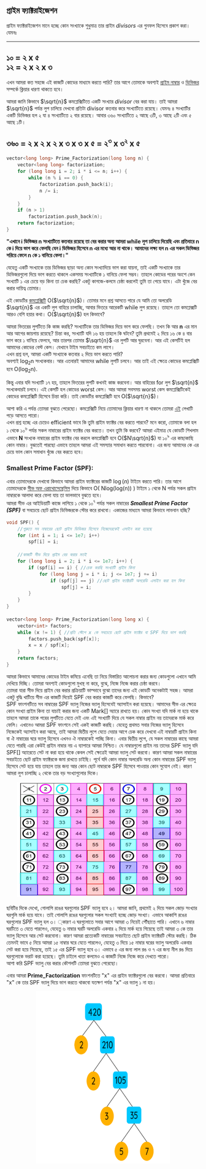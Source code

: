 
## প্রাইম ফ্যাক্টরাইজেশন
প্রাইম ফ্যাক্টরাইজেশন মানে হচ্ছে কোন সংখ্যাকে শুধুমাত্র তার প্রাইম <i>divisors</i> এর গুনফল হিসেবে প্রকাশ করা। যেমনঃ <br>
___
১০ = ২ x ৫<br>
১২ = ২ x ২ x ৩
---
এখন আমরা কত সহজে এই কাজটি কোডের মাধ্যমে করতে পারি? তার আগে তোমাকে অবশ্যই <a href = "#">প্রাইম নাম্বার</a> ও <a href = "#">ডিভিজর</a> সম্পর্কে ক্লিয়ার ধারণা থাকতে হবে। <br>

আমরা জানি কিভাবে $\sqrt{n}$ কমপ্লেক্সিটিতে একটি সংখ্যার <i>divisor</i> বের করা যায়। তাই আমরা $\sqrt{n}$ পর্যন্ত লুপ চালিয়ে দেখবো প্রতিটা divisor কতবার করে সংখ্যাটিতে রয়েছে। যেমনঃ ৪ সংখ্যাটির একটি ডিভিজর হল ২ যা ৪ সংখ্যাটিতে ২ বার রয়েছে। আবার ৩৬০ সংখ্যাটিতে ২ আছে ৩টি, ৩ আছে ২টি এবং ৫ আছে ১টি।<br>

৩৬০ = ২ x ২ x ২ x ৩ x ৩ x ৫ = ২<sup>৩</sup> x ৩<sup>২</sup> x ৫<sup></sup><br>  
---

```c++
vector<long long> Prime_Factorization(long long n) {
    vector<long long> factorization;
    for (long long i = 2; i * i <= n; i++) {
        while (n % i == 0) {
            factorization.push_back(i);
            n /= i;
        }
    }
    if (n > 1)
        factorization.push_back(n);
    return factorization;
}
```
<b>"এখানে i ডিভিজর n সংখ্যাটিতে কতবার রয়েছে তা বের করার অন্য আমরা while লুপ চালিয়ে দিয়েছি এবং প্রতিবারে n কে i দিয়ে ভাগ করে ফেলছি যেন i ডিভিজর হিসেবে n এর মধ্যে আর না থাকে। আমাদের লক্ষ্য হল n এর সকল ডিভিজর সরিয়ে ফেলে n কে ১ বানিয়ে ফেলা।"<br></b>

যেহেতু একটি সংখ্যাকে তার ডিভিজর ছাড়া অন্য কোন সংখ্যাদিয়ে ভাগ করা যায়না, তাই একটি সংখ্যাকে তার ডিভিজরগুলো দিয়ে ভাগ করতে থাকলে একসময় সংখ্যাটিকে ১ বানিয়ে ফেলা সম্ভব। তাহলে কোডের পরের অংশে কেন সংখ্যাটি ১ এর চেয়ে বড় কিনা তা চেক করছি? একটু কাগজে-কলমে চেষ্ঠা করলেই তুমি তা পেয়ে যাবে। এটা খুঁজে বের করার দায়িত্ব তোমার।<br>

এই কোডটির <a href="#">কমপ্লেক্সিটি</a> O($\sqrt{n}$)।  তোমার মনে প্রশ্ন আসতে পারে যে আমি তো অলরেডি $\sqrt{n}$ এর একটি লুপ বাহিরে চালাচ্ছি, আবার ভিতরে আরেকটি while লুপ রয়েছে। তাহলে তো কমপ্লেক্সটি আরও বেশি হয়ার কথা। O($\sqrt{n}$) হল কিভাবে?<br>

আমরা ভিতরের লুপটিতে কি কাজ করছি? সংখ্যাটিকে তার ডিভিজর দিয়ে ভাগ করে ফেলছি। তখন কি আর <b>n</b> এর মান আর আগের জায়গায় রয়েছে? চিন্তা কর, সংখ্যাটি যদি ১৬ হয় তাহলে কি ঘটবে? তুমি প্রথমেই ২ দিয়ে ১৬ কে ৪ বার ভাগ করে ১ বানিয়ে ফেলবে, আর তারপর তোমার $\sqrt{n}$ এর লুপটি আর ঘুরবেনা। আর এই কেসটিই হল আমাদের কোডের বেস্ট কেস। যেখানে টাইম সবচাইতে কম লাগে।<br> এখন প্রশ্ন হল, আমরা একটি সংখ্যাকে কতবার ২ দিয়ে ভাগ করতে পারি?<br> অবশ্যই log<sub>2</sub>n সংখ্যকবার। আর এতবারই আমাদের while লুপটি চলবে। আর তাই এই ক্ষেত্রে কোডের কমপ্লেক্সিটি হবে O(log<sub>2</sub>n).

কিন্তু এবার যদি সংখ্যাটি ১৭ হয়, তাহলে ভিতরের লুপটি কখনই কাজ করবেনা। আর বাহিরের for লুপ $\sqrt{n}$ সংখ্যকবারই চলবে। এই কেসটি হল কোডের worst কেস। আর আমরা সবসময় worst কেস কমপ্লেক্সিটিকেই কোডের কমপ্লেক্সিটি হিসেবে চিন্তা করি। তাই কোডটির কমপ্লেক্সিটি হবে O($\sqrt{n}$)। <br>

আশা করি এ পর্যন্ত তোমরা বুঝতে পেরেছো। কমপ্লেক্সিটি নিয়ে তোমাদের ক্লিয়ার ধারণা না থাকলে তোমরা <a href="#">এই</a> লেখাটি পড়ে আসতে পারো।<br> এখন প্রশ্ন হচ্ছে এর চেয়েও efficient ভাবে কি তুমি প্রাইম ফ্যাক্টর বের করতে পারবে? মনে করো, তোমাকে বলা হল ১ থেকে ১০<sup>৬</sup> পর্যন্ত সকল নাম্বারের প্রাইম ফ্যাক্টর বের করতে। তখন তুমি কি করবে? আমরা এইমাত্র যে কোডটি শিখলাম এভাবে <b>N</b> সংখ্যক নাম্বারের প্রাইম ফ্যাক্টর বের করলে কমপ্লেক্সিটি হবে O($N\sqrt{n}$) যা ১০<sup>৯</sup> এর কাছাকাছি কোন নাম্বার। বুঝতেই পারছো এভাবে তাহলে আমরা এই সমস্যার সমাধান করতে পারবোনা। এর জন্য আমাদের কে এর চেয়ে ভাল কোন সমাধান খুঁজে বের করতে হবে।

### Smallest Prime Factor (SPF):
এবার তোমাদেরকে দেখাবো কিভাবে আমরা প্রাইম ফ্যাক্টরের কাজটি $\log(n)$ টাইমে করতে পারি। তার আগে তোমাদেরকে <a href="#">সীভ অফ এরাথোসেন্থেসিস</a> দিয়ে কিভাবে O( Nlog(log(n)) ) টাইমে ১ থেকে N পর্যন্ত সকল প্রাইম নাম্বারকে আলাদা করে ফেলা যায় তা ভালভাবে বুঝতে হবে। <br>
আমরা সীভ এর আইডিয়াটি কাজে লাগিয়ে ১ থেকে ১০<sup>৭</sup> পর্যন্ত সকল নাম্বারের <b><i>Smallest Prime Factor (SPF)</b></i> বা সবচেয়ে ছোট প্রাইম ডিভিজরকে স্টোর করে রাখবো। একাজের মাধ্যমে আমরা কিভাবে লাভবান হচ্ছি?

```c++
void SPF() {
    //শুরুতে সব নাম্বারের ছোট প্রাইম ডিভিজর হিসেবে নিজেদেরকেই এসাইন করা হয়েছে 
    for (int i = 1; i <= 1e7; i++)
        spf[i] = i;
 
    //কাজটি সীভ দিয়ে প্রাইম বের করার মতই
    for (long long i = 2; i * i <= 1e7; i++) {
        if (spf[i] == i) { //চেক করছি সংখ্যাটি প্রাইম কিনা
            for (long long j = i * i; j <= 1e7; j += i)
                if (spf[j] == j) //ছোট প্রাইম ফ্যাক্টরটি অলরেডি এসাইন করা হল কিনা
                    spf[j] = i;
        }
    }
}

vector<long long> Prime_Factorization(long long x) {
    vector<int> factors;
    while (x != 1) { //প্রতি স্টেপে x কে সবচেয়ে ছোট প্রাইম ফ্যাক্টর বা SPF দিয়ে ভাগ করছি
        factors.push_back(spf[x]);
        x = x / spf[x];
    }
    return factors;
}

```
আমরা কিভাবে আমাদের কোডের টাইম কমিয়ে এনেছি তা নিয়ে বিস্তারিত আলোচনা করার জন্য কোডগুলো এখানে আমি দেখিয়ে দিচ্ছি। তোমরা অবশ্যই কোডগুলো মুখস্থ না করে, বুঝে, নিজে নিজে করার চেষ্ঠা করবে।<br>
তোমরা যারা সীভ দিয়ে প্রাইম বের করার প্রক্রিয়াটি ভাল্ভাবে বুঝো তাদের জন্য এই কোডটি অনেকটাই সহজ। আমরা একটু বুদ্ধি খাটিয়ে সীভ এর কাজটি দিয়েই SPF বের করার কাজটি করে ফেলছি। কিভাবে?<br>
SPF ফাংশনটিতে সব নাম্বারের SPF ভ্যালু নিজের ভ্যালু হিসেবেই অ্যাসাইন করা হয়েছে। আমাদের সীভ এর ক্ষেত্রে কোন সংখ্যা প্রাইম কিনা তা যাচাই করার জন্য একটি Mark[] অ্যারে রাখতে হয়। কোন সংখ্যা যদি মার্ক না হয়ে থাকে তাহলে আমরা তাকে পরের লুপটিতে যেতে দেই এবং এই সংখ্যাটি দিয়ে যে সকল নাম্বার প্রাইম নয় তাদেরকে মার্ক করে ফেলি। এখানেও আমরা SPF ফাংশনে সেই একই কাজটি করছি। যেহেতু প্রথমত সবার নিজের ভ্যালু হিসেবে নিজেকেই অ্যাসাইন করা আছে, তাই আমরা দ্বিতীয় লুপে যেতে দেয়ার আগে চেক করে দেখবো এই নাম্বারটি প্রাইম কিনা বা ঐ নাম্বারের ঘরে ভ্যালু হিসেবে এখনও ঐ নাম্বারকেই পাচ্ছি কিনা। এবার দ্বিতীয় লুপে, যে সকল নাম্বারের কাছে আমরা যেতে পারছি এরা কেউই প্রাইম নাম্বার নয় এ ব্যাপারে আমরা নিশ্চিত। যে নাম্বারগুলো প্রাইম নয় তাদের SPF ভ্যালু যদি SPF[] অ্যারেতে সেট না করা হয়ে থাকে কেবল সেই ক্ষেত্রেই আমরা ভ্যালু সেট করবো। কারণ আমরা সকল নাম্বারের সবচাইতে ছোট প্রাইম ফ্যাক্টরকে জমা রাখতে চাইছি। পূর্বে যদি কোন নাম্বার অলরেডি অন্য কোন নাম্বারের SPF ভ্যালু হিসেবে সেট হয়ে যায় তাহলে তার জন্য আর কোন ছোট নাম্বারকে SPF হিসেবে পাওয়ার কোন সুযোগ নেই। কারণ আমরা লুপ চালাচ্ছি ২ থেকে তার বড় সংখ্যাগুলোর দিকে। <br>

<div align="center">
    <img src="https://github.com/Md-Johaer-Plabon/AlgoBangla/blob/main/Contents/sievepic.jpg" height="300" width="450">
</div>
<br>
ছবিটির দিকে দেখো, গোলাপি রঙের ঘরগুলোর SPF ভ্যালু হবে ২। আমরা জানি, প্রথমেই ২ দিয়ে সকল জোড় সংখ্যার ঘরগুলি মার্ক হয়ে যাবে। তাই গোলাপি রঙের ঘরগুলোর সকল সংখ্যাই হচ্ছে জোড় সংখ্যা। এভাবে আকাশি রঙের ঘরগুলোর SPF ভ্যালু হল ৩। ্কারণ এ ঘরগুলোতে সবার আগে আমরা ৩ নিয়েই পৌঁছাতে পারি। এখানে ৬ নাম্বার ঘরটিতে ৩ যেতে পারলেও, যেহেতু ৬ নাম্বার ঘরটি অলরেডি একবার ২ দিয়ে মার্ক হয়ে গিয়েছে তাই আমরা ৩ কে তার ভ্যালু হিসেবে আর সেট করবোনা। কারণ আমরা প্রত্যেকটি নাম্বারের সবচাইতে ছোট প্রাইম ফ্যাক্টরটি স্টোর করছি। ঠিক তেমনই ভাবে ৫ নিয়ে আমরা ১৫ নাম্বার ঘরে যেতে পারলেও, যেহেতু ৩ দিয়ে ১৫ নাম্বার ঘরের ভ্যালু অলরেডি একবার সেট করা হয়ে গিয়েছে, তাই ১৫ এর SPF ভ্যালু হবে ৩। এভাবে ৫ এর জন্য লাল রঙ ও ৭ এর জন্য নীল রঙ দিয়ে ঘরগুলোকে ভরাট করা হয়েছে। তুমি চাইলে খাতা কলমেও এ কাজটি নিজে নিজে করে দেখতে পারো।<br>
আশা করি SPF ভ্যালু বের করার কৌশলটি তোমরা বুঝতে পেরেছো। <br>

এবার আমরা <b>Prime_Factorization</b> ফাংশনটিতে "x"  এর প্রাইম ফ্যাক্টরগুলো বের করবো। আমরা প্রতিবারে "x" কে তার SPF ভ্যালু দিয়ে ভাগ করতে থাকবো যতক্ষণ পর্যন্ত "x" এর ভ্যালু ১ না হয়। <br>

<div align="center">
    <img src="https://github.com/Md-Johaer-Plabon/AlgoBangla/blob/main/Contents/Factortree.png" height="450" width="350">
</div>

